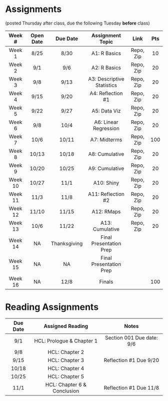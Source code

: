


# Assignments 
(posted Thursday after class, due the following Tuesday **before** class)

| Week #		| Open Date			| Due Date          			| Assignment Topic        		| Link			|Pts 	|
| :-:           | :-:               | :-:               			| :-:                     		| :-:			| :-:	|
| Week 1        | 8/25				| 8/30							| A1: R Basics                	| Repo, Zip		|10		|
| Week 2        | 9/1    			| 9/6    						| A2: R Basics			       	| Repo, Zip		|20		|
| Week 3        | 9/8    			| 9/13							| A3: Descriptive Statistics   	| Repo, Zip		|20		|
| Week 4        | 9/15				| 9/20							| A4: Reflection #1            	| Repo, Zip		|20		|
| Week 5        | 9/22				| 9/27							| A5: Data Viz			       	| Repo, Zip		|20		|
| Week 6	 	| 9/8				| 10/4							| A6: Linear Regression			| Repo, Zip		|20		|
| Week 7        | 10/6				| 10/11							| A7: Midterms	            	| Repo, Zip		|100	|
| Week 8        | 10/13				| 10/18							| A8: Cumulative			 	| Repo, Zip		|20		|
| Week 9        | 10/20				| 10/25							| A9: Cumulative               	| Repo, Zip		|20		|
| Week 10       | 10/27				| 11/1							| A10: Shiny                    	| Repo, Zip		|20		|
| Week 11       | 11/3				| 11/8							| A11: Reflection #2           	| Repo, Zip		|20		|
| Week 12       | 11/10				| 11/15							| A12: RMaps			     	| Repo, Zip		|20		|
| Week 13       | 10/6				| 11/22							| A13: Cumulative              	| Repo, Zip		|20		|
| Week 14       | NA                | Thanksgiving					| Final Presentation Prep		| 				|		|
| Week 15       | NA                | NA 							| Final Presentation Prep		|				|		|
| Week 16       | NA                | 12/8			                | Finals						|				|100	|


# Reading Assignments

| Due Date		| Assigned Reading			| Notes						|
|:---:		|:---:						|:---:						|
| 9/1		| HCL: Prologue & Chapter 1	| Section 001 Due date: 9/6	|
| 9/8		| HCL: Chapter 2			|							|
| 9/15		| HCL: Chapter 3			| Reflection #1 Due 9/20	|
| 10/18		| HCL: Chapter 4			|							|
| 10/25		| HCL: Chapter 5			|							|
| 11/1		|HCL: Chapter 6 & Conclusion| Reflection #1 Due 11/8	|
